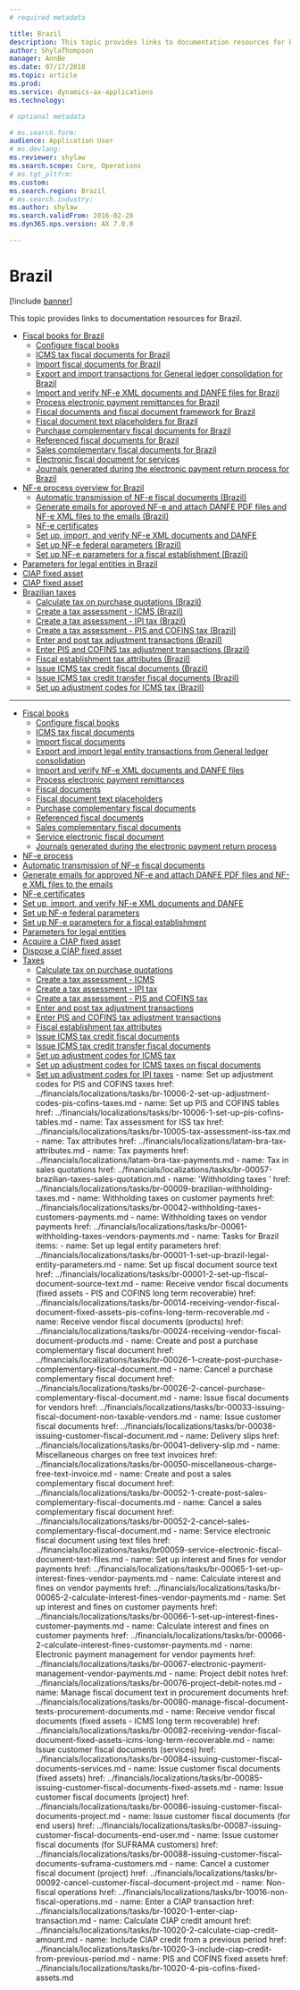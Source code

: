 ```yaml
---
# required metadata

title: Brazil
description: This topic provides links to documentation resources for Brazil. 
author: ShylaThompson
manager: AnnBe
ms.date: 07/17/2018
ms.topic: article
ms.prod: 
ms.service: dynamics-ax-applications
ms.technology: 

# optional metadata

# ms.search.form: 
audience: Application User
# ms.devlang: 
ms.reviewer: shylaw
ms.search.scope: Core, Operations
# ms.tgt_pltfrm: 
ms.custom: 
ms.search.region: Brazil
# ms.search.industry: 
ms.author: shylaw
ms.search.validFrom: 2016-02-28
ms.dyn365.ops.version: AX 7.0.0

---
```


# Brazil 

[!include [banner](../includes/banner.md)]

This topic provides links to documentation resources for Brazil. 

- [Fiscal books for Brazil](latam-bra-fiscal-books.md)
  - [Configure fiscal books](latam-bra-configure-fiscal-books.md)
  - [ICMS tax fiscal documents for Brazil](latam-bra-icms-tax-fiscal-documents.md)
  - [Import fiscal documents for Brazil](latam-bra-import-fiscal-documents.md)
  - [Export and import transactions for General ledger consolidation for Brazil](latam-bra-general-ledger-consolidation-transactions.md)
  - [Import and verify NF-e XML documents and DANFE files for Brazil](latam-bra-import-verify-nf-e-xml-documents-danfe-emails.md)
  - [Process electronic payment remittances for Brazil](latam-bra-process-electronic-payment-remittances.md)
  - [Fiscal documents and fiscal document framework for Brazil](latam-bra-fiscal-documents-fiscal-document-framework.md)
  - [Fiscal document text placeholders for Brazil](latam-bra-fiscal-document-text-placeholders.md)
  - [Purchase complementary fiscal documents for Brazil](latam-bra-purchase-complementary-fiscal-documents.md)
  - [Referenced fiscal documents for Brazil](latam-bra-referenced-fiscal-documents.md)
  - [Sales complementary fiscal documents for Brazil](latam-bra-sales-complementary-fiscal-documents.md)
  - [Electronic fiscal document for services](latam-bra-service-electronic-fiscal-document.md)
  - [Journals generated during the electronic payment return process for Brazil](latam-bra-examples-journals-generated-electronic-payment-return-process.md)
- [NF-e process overview for Brazil](latam-bra-nf-e-process.md)
  - [Automatic transmission of NF-e fiscal documents (Brazil)](tasks/br-00058-automatic-transmission-nf-e-fiscal-documents.md)
  - [Generate emails for approved NF-e and attach DANFE PDF files and NF-e XML files to the emails (Brazil)](tasks/br-00053-3-generate-emails-approved-nf-e-attach-danfe-pdf-files-nf-e-xml-files-emails.md)
  - [NF-e certificates](latam-bra-nfe-certs.md)
  - [Set up, import, and verify NF-e XML documents and DANFE](latam-bra-set-up-import-nfe.md)
  - [Set up NF-e federal parameters (Brazil)](tasks/br-00053-1-set-up-nf-e-federal-parameters.md)
  - [Set up NF-e parameters for a fiscal establishment (Brazil)](tasks/br-00053-2-set-up-nf-e-parameters-fiscal-establishment.md)
- [Parameters for legal entities in Brazil](latam-bra-legal-entity-parameters.md)
- [CIAP fixed asset](latam-bra-ciap-fixed-asset.md)
- [CIAP fixed asset](latam-bra-ciap-fixed-asset.md)
- [Brazilian taxes](latam-bra-calculate-taxes.md)
  - [Calculate tax on purchase quotations (Brazil)](tasks/br-00031-tax-calculation-purchase-quotation.md)
  - [Create a tax assessment - ICMS (Brazil)](tasks/br-10001-4-create-tax-assessment-icms.md)
  - [Create a tax assessment - IPI tax (Brazil)](tasks/br-10004-2-create-tax-assessment-ipi-tax.md)
  - [Create a tax assessment - PIS and COFINS tax (Brazil)](tasks/br-10006-4-create-tax-assessment-pis-cofins-tax.md)
  - [Enter and post tax adjustment transactions (Brazil)](tasks/br-10001-3-enter-post-tax-adjustment-transactions.md)
  - [Enter PIS and COFINS tax adjustment transactions (Brazil)](tasks/br-10006-3-enter-pis-cofins-tax-adjustment-transactions.md)
  - [Fiscal establishment tax attributes (Brazil)](tasks/br-00002-fiscal-establishment-tax-attributes.md)
  - [Issue ICMS tax credit fiscal documents (Brazil)](tasks/br-00072-issuing-icms-tax-credit-fiscal-document.md)
  - [Issue ICMS tax credit transfer fiscal documents (Brazil)](tasks/br-00071-issuing-icms-tax-credit-transfer-fiscal-document.md)
  - [Set up adjustment codes for ICMS tax (Brazil)](tasks/br-10001-1-set-up-adjustment-codes-icms-tax.md)

----
  
- [Fiscal books](latam-bra-fiscal-books.md)
  - [Configure fiscal books](latam-bra-configure-fiscal-books.md)
  - [ICMS tax fiscal documents](latam-bra-icms-tax-fiscal-documents.md)
  - [Import fiscal documents](latam-bra-import-fiscal-documents.md)
  - [Export and import legal entity transactions from General ledger consolidation](latam-bra-general-ledger-consolidation-transactions.md)
  - [Import and verify NF-e XML documents and DANFE files](latam-bra-import-verify-nf-e-xml-documents-danfe-emails.md)
  - [Process electronic payment remittances](latam-bra-process-electronic-payment-remittances.md)
  - [Fiscal documents](latam-bra-fiscal-documents-fiscal-document-framework.md)
  - [Fiscal document text placeholders](latam-bra-fiscal-document-text-placeholders.md)
  - [Purchase complementary fiscal documents](latam-bra-purchase-complementary-fiscal-documents.md)
  - [Referenced fiscal documents](latam-bra-referenced-fiscal-documents.md)
  - [Sales complementary fiscal documents](latam-bra-sales-complementary-fiscal-documents.md)
  - [Service electronic fiscal document](latam-bra-service-electronic-fiscal-document.md)
  - [Journals generated during the electronic payment return process](latam-bra-examples-journals-generated-electronic-payment-return-process.md)
 - [NF-e process](latam-bra-nf-e-process.md)
  - [Automatic transmission of NF-e fiscal documents](tasks/br-00058-automatic-transmission-nf-e-fiscal-documents.md)
  - [Generate emails for approved NF-e and attach DANFE PDF files and NF-e XML files to the emails](tasks/br-00053-3-generate-emails-approved-nf-e-attach-danfe-pdf-files-nf-e-xml-files-emails.md)
  - [NF-e certificates](latam-bra-nfe-certs.md)
  - [Set up, import, and verify NF-e XML documents and DANFE](latam-bra-set-up-import-nfe.md)
  - [Set up NF-e federal parameters](tasks/br-00053-1-set-up-nf-e-federal-parameters.md)
  - [Set up NF-e parameters for a fiscal establishment](tasks/br-00053-2-set-up-nf-e-parameters-fiscal-establishment.md)
- [Parameters for legal entities](latam-bra-legal-entity-parameters.md)
- [Acquire a CIAP fixed asset](latam-bra-ciap-fixed-asset.md)
- [Dispose a CIAP fixed asset](latam-bra-ciap-fixed-asset.md)
- [Taxes](latam-bra-calculate-taxes.md)
  - [Calculate tax on purchase quotations](tasks/br-00031-tax-calculation-purchase-quotation.md)
  - [Create a tax assessment - ICMS](tasks/br-10001-4-create-tax-assessment-icms.md)
  - [Create a tax assessment - IPI tax](tasks/br-10004-2-create-tax-assessment-ipi-tax.md)
  - [Create a tax assessment - PIS and COFINS tax](tasks/br-10006-4-create-tax-assessment-pis-cofins-tax.md)
  - [Enter and post tax adjustment transactions](tasks/br-10001-3-enter-post-tax-adjustment-transactions.md)
  - [Enter PIS and COFINS tax adjustment transactions](tasks/br-10006-3-enter-pis-cofins-tax-adjustment-transactions.md)
  - [Fiscal establishment tax attributes](tasks/br-00002-fiscal-establishment-tax-attributes.md)
  - [Issue ICMS tax credit fiscal documents](tasks/br-00072-issuing-icms-tax-credit-fiscal-document.md)
  - [Issue ICMS tax credit transfer fiscal documents](tasks/br-00071-issuing-icms-tax-credit-transfer-fiscal-document.md)
  - [Set up adjustment codes for ICMS tax](tasks/br-10001-1-set-up-adjustment-codes-icms-tax.md)
  - [Set up adjustment codes for ICMS taxes on fiscal documents](tasks/br-10001-2-set-up-adjustment-codes-icms-taxes-fiscal-documents.md)
  - [Set up adjustment codes for IPI taxes](tasks/br-10004-1-set-up-adjustment-codes-ipi-taxes.md)
          - name: Set up adjustment codes for PIS and COFINS taxes
            href: ../financials/localizations/tasks/br-10006-2-set-up-adjustment-codes-pis-cofins-taxes.md
          - name: Set up PIS and COFINS tables
            href: ../financials/localizations/tasks/br-10006-1-set-up-pis-cofins-tables.md
          - name: Tax assessment for ISS tax
            href: ../financials/localizations/tasks/br-10005-tax-assessment-iss-tax.md
          - name: Tax attributes
            href: ../financials/localizations/latam-bra-tax-attributes.md
          - name: Tax payments
            href: ../financials/localizations/latam-bra-tax-payments.md
          - name: Tax in sales quotations
            href: ../financials/localizations/tasks/br-00057-brazilian-taxes-sales-quotation.md
          - name: 'Withholding taxes '
            href: ../financials/localizations/tasks/br-00009-brazilian-withholding-taxes.md
          - name: Withholding taxes on customer payments
            href: ../financials/localizations/tasks/br-00042-withholding-taxes-customers-payments.md
          - name: Withholding taxes on vendor payments
            href: ../financials/localizations/tasks/br-00061-withholding-taxes-vendors-payments.md
        - name: Tasks for Brazil
          items:
          - name: Set up legal entity parameters
            href: ../financials/localizations/tasks/br-00001-1-set-up-brazil-legal-entity-parameters.md
          - name: Set up fiscal document source text
            href: ../financials/localizations/tasks/br-00001-2-set-up-fiscal-document-source-text.md
          - name: Receive vendor fiscal documents (fixed assets - PIS and COFINS long term recoverable)
            href: ../financials/localizations/tasks/br-00014-receiving-vendor-fiscal-document-fixed-assets-pis-cofins-long-term-recoverable.md
          - name: Receive vendor fiscal documents (products)
            href: ../financials/localizations/tasks/br-00024-receiving-vendor-fiscal-document-products.md
          - name: Create and post a purchase complementary fiscal document
            href: ../financials/localizations/tasks/br-00026-1-create-post-purchase-complementary-fiscal-document.md
          - name: Cancel a purchase complementary fiscal document
            href: ../financials/localizations/tasks/br-00026-2-cancel-purchase-complementary-fiscal-document.md
          - name: Issue fiscal documents for vendors
            href: ../financials/localizations/tasks/br-00033-issuing-fiscal-document-non-taxable-vendors.md
          - name: Issue customer fiscal documents
            href: ../financials/localizations/tasks/br-00038-issuing-customer-fiscal-document.md
          - name: Delivery slips
            href: ../financials/localizations/tasks/br-00041-delivery-slip.md
          - name: Miscellaneous charges on free text invoices
            href: ../financials/localizations/tasks/br-00050-miscellaneous-charge-free-text-invoice.md
          - name: Create and post a sales complementary fiscal document
            href: ../financials/localizations/tasks/br-00052-1-create-post-sales-complementary-fiscal-documents.md
          - name: Cancel a sales complementary fiscal document
            href: ../financials/localizations/tasks/br-00052-2-cancel-sales-complementary-fiscal-document.md
          - name: Service electronic fiscal document using text files
            href: ../financials/localizations/tasks/br00059-service-electronic-fiscal-document-text-files.md
          - name: Set up interest and fines for vendor payments
            href: ../financials/localizations/tasks/br-00065-1-set-up-interest-fines-vendor-payments.md
          - name: Calculate interest and fines on vendor payments
            href: ../financials/localizations/tasks/br-00065-2-calculate-interest-fines-vendor-payments.md
          - name: Set up interest and fines on customer payments
            href: ../financials/localizations/tasks/br-00066-1-set-up-interest-fines-customer-payments.md
          - name: Calculate interest and fines on customer payments
            href: ../financials/localizations/tasks/br-00066-2-calculate-interest-fines-customer-payments.md
          - name: Electronic payment management for vendor payments
            href: ../financials/localizations/tasks/br-00067-electronic-payment-management-vendor-payments.md
          - name: Project debit notes
            href: ../financials/localizations/tasks/br-00076-project-debit-notes.md
          - name: Manage fiscal document text in procurement documents
            href: ../financials/localizations/tasks/br-00080-manage-fiscal-document-texts-procurement-documents.md
          - name: Receive vendor fiscal documents (fixed assets - ICMS long term recoverable)
            href: ../financials/localizations/tasks/br-00082-receiving-vendor-fiscal-document-fixed-assets-icms-long-term-recoverable.md
          - name: Issue customer fiscal documents (services)
            href: ../financials/localizations/tasks/br-00084-issuing-customer-fiscal-documents-services.md
          - name: Issue customer fiscal documents (fixed assets)
            href: ../financials/localizations/tasks/br-00085-issuing-customer-fiscal-documents-fixed-assets.md
          - name: Issue customer fiscal documents (project)
            href: ../financials/localizations/tasks/br-00086-issuing-customer-fiscal-documents-project.md
          - name: Issue customer fiscal documents (for end users)
            href: ../financials/localizations/tasks/br-00087-issuing-customer-fiscal-documents-end-user.md
          - name: Issue customer fiscal documents (for SUFRAMA customers)
            href: ../financials/localizations/tasks/br-00088-issuing-customer-fiscal-documents-suframa-customers.md
          - name: Cancel a customer fiscal document (project)
            href: ../financials/localizations/tasks/br-00092-cancel-customer-fiscal-document-project.md
          - name: Non-fiscal operations
            href: ../financials/localizations/tasks/br-10016-non-fiscal-operations.md
          - name: Enter a CIAP transaction
            href: ../financials/localizations/tasks/br-10020-1-enter-ciap-transaction.md
          - name: Calculate CIAP credit amount
            href: ../financials/localizations/tasks/br-10020-2-calculate-ciap-credit-amount.md
          - name: Include CIAP credit from a previous period
            href: ../financials/localizations/tasks/br-10020-3-include-ciap-credit-from-previous-period.md
          - name: PIS and COFINS fixed assets
            href: ../financials/localizations/tasks/br-10020-4-pis-cofins-fixed-assets.md
